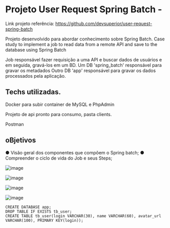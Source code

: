 # Projeto User Request Spring Batch - 

Link projeto referência: 
https://github.com/devsuperior/user-request-spring-batch

Projeto desenvolvido para abordar conhecimento sobre Spring Batch. 
Case study to implement a job to read data from a remote API and save to the database using Spring Batch

Job responsável fazer requisição a uma API e buscar dados de usuários e em seguida, gravá-los em um BD.
Um DB 'spring_batch' responsável para gravar os metadados
Outro DB 'app' responsável para gravar os dados processados pela aplicação. 

## Techs utilizadas.

Docker para subir container de MySQL e PhpAdmin

Projeto de api pronto para consumo, pasta clients.

Postman

## oBjetivos
● Visão geral dos componentes que compõem o Spring batch;
● Compreender o ciclo de vida do Job e seus Steps;


![image](https://github.com/Sammy192/SpringReference_SpringBatch_userRequest/assets/53224915/d792e2bb-3e4e-4274-b222-8555d1ac4434)

![image](https://github.com/Sammy192/SpringReference_SpringBatch_userRequest/assets/53224915/2705107d-1bfe-43fd-885c-ec44a636f0ab)

![image](https://github.com/Sammy192/SpringReference_SpringBatch_userRequest/assets/53224915/412b08de-a36a-4073-a367-c7130bbcbbcc)

![image](https://github.com/Sammy192/SpringReference_SpringBatch_userRequest/assets/53224915/1e793b56-cd4a-4337-bb2a-a1f7a86e6386)


```
CREATE DATABASE app;
DROP TABLE IF EXISTS tb_user;
CREATE TABLE tb_user(login VARCHAR(30), name VARCHAR(60), avatar_url VARCHAR(100), PRIMARY KEY(login));
```
